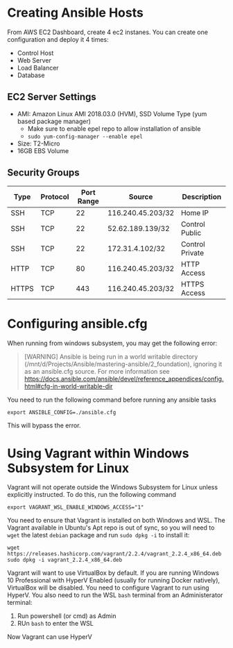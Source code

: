 # Creating Ansible Hosts #

From AWS EC2 Dashboard, create 4 ec2 instanes. You can create one configuration and deploy it 4 times:

* Control Host
* Web Server
* Load Balancer
* Database

## EC2 Server Settings ##

* AMI: Amazon Linux AMI 2018.03.0 (HVM), SSD Volume Type  (yum based package manager)
    * Make sure to enable epel repo to allow installation of ansible
    * `sudo yum-config-manager --enable epel`
* Size: T2-Micro
* 16GB EBS Volume

## Security Groups ##

| Type  | Protocol | Port Range | Source            | Description     |
| ----- | -------- | ---------- | ----------------- | --------------- |
| SSH   | TCP      | 22         | 116.240.45.203/32 | Home IP         |
| SSH   | TCP      | 22         | 52.62.189.139/32  | Control Public  |
| SSH   | TCP      | 22         | 172.31.4.102/32   | Control Private |
| HTTP  | TCP      | 80         | 116.240.45.203/32 | HTTP Access     |
| HTTPS | TCP      | 443        | 116.240.45.203/32 | HTTPS Access    |

# Configuring ansible.cfg #

When running from windows subsystem, you may get the following error:

>  [WARNING] Ansible is being run in a world writable directory (/mnt/d/Projects/Ansible/mastering-ansible/2_foundation), ignoring it as an ansible.cfg source. For more information see https://docs.ansible.com/ansible/devel/reference_appendices/config.html#cfg-in-world-writable-dir

You need to run the following command before running any ansible tasks

```
export ANSIBLE_CONFIG=./ansible.cfg
```

This will bypass the error.

# Using Vagrant within Windows Subsystem for Linux #

Vagrant will not operate outside the Windows Subsystem for Linux unless explicitly
instructed. To do this, run the following command

```
export VAGRANT_WSL_ENABLE_WINDOWS_ACCESS="1"
```

You need to ensure that Vagrant is installed on both Windows and WSL. The Vagrant available in Ubuntu's Apt repo is out of sync, so you will need to `wget` the latest `debian` package and run `sudo dpkg -i` to install it:

```
wget https://releases.hashicorp.com/vagrant/2.2.4/vagrant_2.2.4_x86_64.deb
sudo dpkg -i vagrant_2.2.4_x86_64.deb
```

Vagrant will want to use VirtualBox by default. If you are running Windows 10 Professional with HyperV Enabled (usually for running Docker natively), VirtualBox will be disabled. You need to configure Vagrant to run using HyperV. You also need to run the WSL `bash` terminal from an Administerator terminal:

1. Run powershell (or cmd) as Admin
2. RUn `bash` to enter the WSL

Now Vagrant can use HyperV